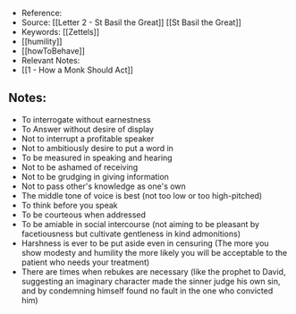 - Reference:
- Source: [[Letter 2 - St Basil the Great]] [[St Basil the Great]]
- Keywords: [[Zettels]]
- [[humility]]
- [[howToBehave]]
- Relevant Notes:
- [[1 - How a Monk Should Act]]

## Notes:

- To interrogate without earnestness
- To Answer without desire of display
- Not to interrupt a profitable speaker
- Not to ambitiously desire to put a word in
- To be measured in speaking and hearing
- Not to be ashamed of receiving
- Not to be grudging in giving information
- Not to pass other's knowledge as one's own
- The middle tone of voice is best (not too low or too high-pitched)
- To think before you speak
- To be courteous when addressed
- To be amiable in social intercourse (not aiming to be pleasant by facetiousness but cultivate gentleness in kind admonitions)
- Harshness is ever to be put aside even in censuring (The more you show modesty and humility the more likely you will be acceptable to the patient who needs your treatment)
- There are times when rebukes are necessary (like the prophet to David, suggesting an imaginary character made the sinner judge his own sin, and by condemning himself found no fault in the one who convicted him)
